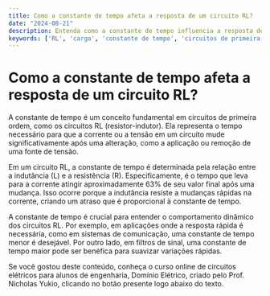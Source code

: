 ```yaml
---
title: Como a constante de tempo afeta a resposta de um circuito RL?
date: "2024-08-21"
description: Entenda como a constante de tempo influencia a resposta de um circuito RL e sua importância em circuitos de primeira ordem.
keywords: ['RL', 'carga', 'constante de tempo', 'circuitos de primeira ordem', 'engenharia elétrica']
---
```


# Como a constante de tempo afeta a resposta de um circuito RL?

A constante de tempo é um conceito fundamental em circuitos de primeira ordem, como os circuitos RL (resistor-indutor). Ela representa o tempo necessário para que a corrente ou a tensão em um circuito mude significativamente após uma alteração, como a aplicação ou remoção de uma fonte de tensão.

Em um circuito RL, a constante de tempo é determinada pela relação entre a indutância (L) e a resistência (R). Especificamente, é o tempo que leva para a corrente atingir aproximadamente 63% de seu valor final após uma mudança. Isso ocorre porque a indutância resiste a mudanças rápidas na corrente, criando um atraso que é proporcional à constante de tempo.

A constante de tempo é crucial para entender o comportamento dinâmico dos circuitos RL. Por exemplo, em aplicações onde a resposta rápida é necessária, como em sistemas de comunicação, uma constante de tempo menor é desejável. Por outro lado, em filtros de sinal, uma constante de tempo maior pode ser benéfica para suavizar variações rápidas.

Se você gostou deste conteúdo, conheça o curso online de circuitos elétricos para alunos de engenharia, Domínio Elétrico, criado pelo Prof. Nicholas Yukio, clicando no botão presente logo abaixo do texto.